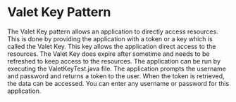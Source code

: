 # Valet Key Pattern
The Valet Key pattern allows an application to directly access resources. This is done by providing the application with a token or a key which is called the Valet Key. This key allows the application direct access to the resources. The Valet Key does expire after sometime and needs to be refreshed to keep access to the resources.
The application can be run by executing the ValetKeyTest.java file. The application prompts the username and password and returns a token to the user. When the token is retrieved, the data can be accessed. You can enter any username or password for this application.